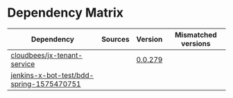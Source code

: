 # Dependency Matrix

Dependency | Sources | Version | Mismatched versions
---------- | ------- | ------- | -------------------
[cloudbees/jx-tenant-service](https://github.com/cloudbees/jx-tenant-service) |  | [0.0.279](https://github.com/cloudbees/jx-tenant-service/releases/tag/v0.0.279) | 
[jenkins-x-bot-test/bdd-spring-1575470751](https://github.com/jenkins-x-bot-test/bdd-spring-1575470751.git) |  | []() | 
